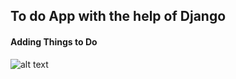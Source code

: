 ## To do App with the help of Django
#### Adding Things to Do
![alt text](H:\IDP-6months\Web_django\django\my_project\static\Git_images\To_do_add.png "Output_1")